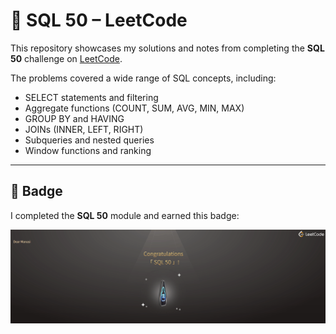 # 📗 SQL 50 – LeetCode

This repository showcases my solutions and notes from completing the **SQL 50** challenge on [LeetCode](https://leetcode.com/).  

The problems covered a wide range of SQL concepts, including:  
- SELECT statements and filtering  
- Aggregate functions (COUNT, SUM, AVG, MIN, MAX)  
- GROUP BY and HAVING  
- JOINs (INNER, LEFT, RIGHT)  
- Subqueries and nested queries  
- Window functions and ranking  

---

## 🏅 Badge

I completed the **SQL 50** module and earned this badge:  

![LeetCode SQL Badge](https://github.com/ManasiBhosale/SQL-50/blob/1f891e012ad5788d56336e259b58a2e81c926866/Images/SQL-50.gif)  


